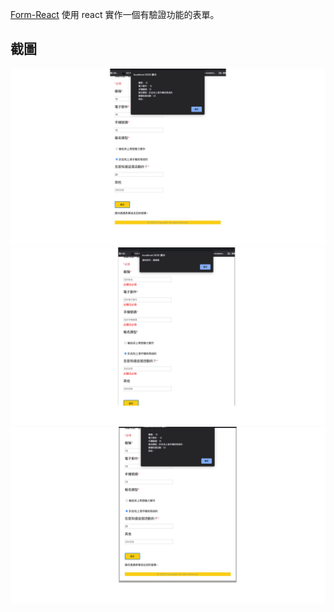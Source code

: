 [Form-React](https://wozski.github.io/Form-react/)
使用 react 實作一個有驗證功能的表單。
## 截圖
![截圖](https://github.com/Wozski/Form-react/blob/main/pic/Form.jpg)
![截圖](https://github.com/Wozski/Form-react/blob/main/pic/Form2.jpg)
![截圖](https://github.com/Wozski/Form-react/blob/main/pic/Form-3.jpg)

